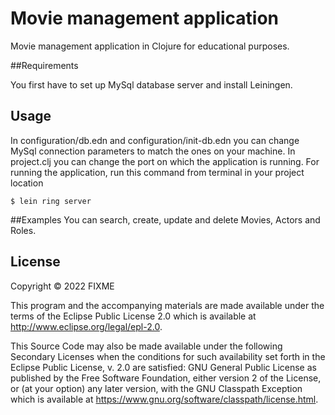 # Movie management application

Movie management application in Clojure for educational purposes.

##Requirements

You first have to set up MySql database server and install Leiningen.

## Usage

In configuration/db.edn and configuration/init-db.edn you can change MySql connection parameters to match the ones on your machine.
In project.clj you can change the port on which the application is running. For running the application, run this command from terminal in your project location

````
$ lein ring server
````

##Examples
You can search, create, update and delete Movies, Actors and Roles.

## License

Copyright © 2022 FIXME

This program and the accompanying materials are made available under the
terms of the Eclipse Public License 2.0 which is available at
http://www.eclipse.org/legal/epl-2.0.

This Source Code may also be made available under the following Secondary
Licenses when the conditions for such availability set forth in the Eclipse
Public License, v. 2.0 are satisfied: GNU General Public License as published by
the Free Software Foundation, either version 2 of the License, or (at your
option) any later version, with the GNU Classpath Exception which is available
at https://www.gnu.org/software/classpath/license.html.

